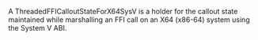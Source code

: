A ThreadedFFICalloutStateForX64SysV is a holder for the callout state maintained while marshalling an FFI call on an X64 (x86-64) system using the System V ABI.